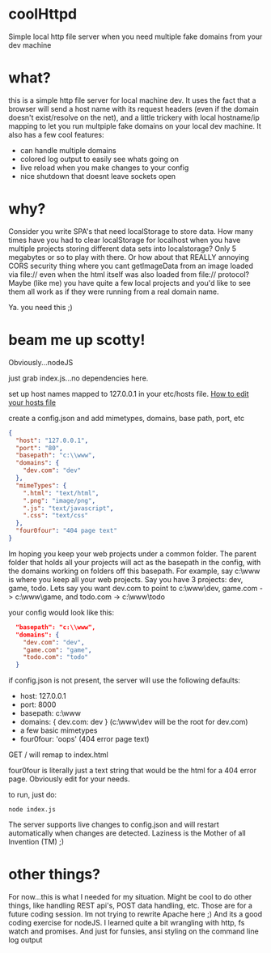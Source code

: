 # coolHttpd
Simple local http file server when you need multiple fake domains from your dev machine

# what?
this is a simple http file server for local machine dev. It uses the fact that a
browser	will send a host name with its request headers (even if the domain doesn't
exist/resolve on the net), and a little trickery with local hostname/ip mapping
to let you run multpiple fake domains on your local dev machine. It also has a
few cool features:
* can handle multiple domains
* colored log output to easily see whats going on
* live reload when you make changes to your config
* nice shutdown that doesnt leave sockets open

# why?
Consider you write SPA's that need localStorage to store data. How many times have 
you had to clear localStorage for localhost when you have	multiple projects storing
different data sets into localstorage? Only 5	megabytes or so to play with there. 
Or how about that REALLY annoying CORS security thing where you cant getImageData
from an image loaded via file:// even when the html itself was also loaded from file://
protocol? Maybe (like me) you have quite a few local projects and you'd like to 
see them all work as if they were running from a real domain name.

Ya. you need this ;)

# beam me up scotty!
Obviously...nodeJS

just grab index.js...no dependencies here.

set up host names mapped to 127.0.0.1 in your etc/hosts file. [How to edit your hosts file](https://www.howtogeek.com/howto/27350/beginner-geek-how-to-edit-your-hosts-file/)

create a config.json and add mimetypes, domains, base path, port, etc
```json
{
  "host": "127.0.0.1",
  "port": "80",
  "basepath": "c:\\www",
  "domains": {
    "dev.com": "dev"
  },
  "mimeTypes": {
    ".html": "text/html",
    ".png": "image/png",
    ".js": "text/javascript",
    ".css": "text/css"
  },
  "four0four": "404 page text"
}
```

Im hoping you keep your web projects under a common folder. The parent folder that holds all your projects will act as the basepath in the config, with the domains working on
folders off this basepath. For example, say c:\www is where you keep all your web projects. Say you have 3 projects: dev, game, todo. Lets say you want dev.com to point to c:\www\dev, game.com -> c:\www\game, and todo.com -> c:\www\todo

your config would look like this:
```json
  "basepath": "c:\\www",
  "domains": {
    "dev.com": "dev",
    "game.com": "game",
    "todo.com": "todo"
  }
```

if config.json is not present, the server will use the following defaults:
*	host: 127.0.0.1
*	port: 8000
*	basepath: c:\www
*	domains: { dev.com: dev } (c:\www\dev will be the root for dev.com)
*	a few basic mimetypes
*	four0four: 'oops' (404 error page text)

GET / will remap to index.html

four0four is literally just a text string that would be the html for a 404 error page. Obviously edit for your needs.

to run, just do:
```
node index.js
```

The server supports live changes to config.json and will restart automatically when changes are detected.
Laziness is the Mother of all Invention (TM) ;)

# other things?
For now...this is what I needed for my situation. 
Might be cool to do other things, like handling REST api's, POST data handling, etc. Those are for a future coding session. Im not trying to rewrite Apache here ;)
And its a good coding exercise for nodeJS. I learned quite a bit wrangling with http, fs watch and promises. And just for funsies, ansi styling on the command line log output
